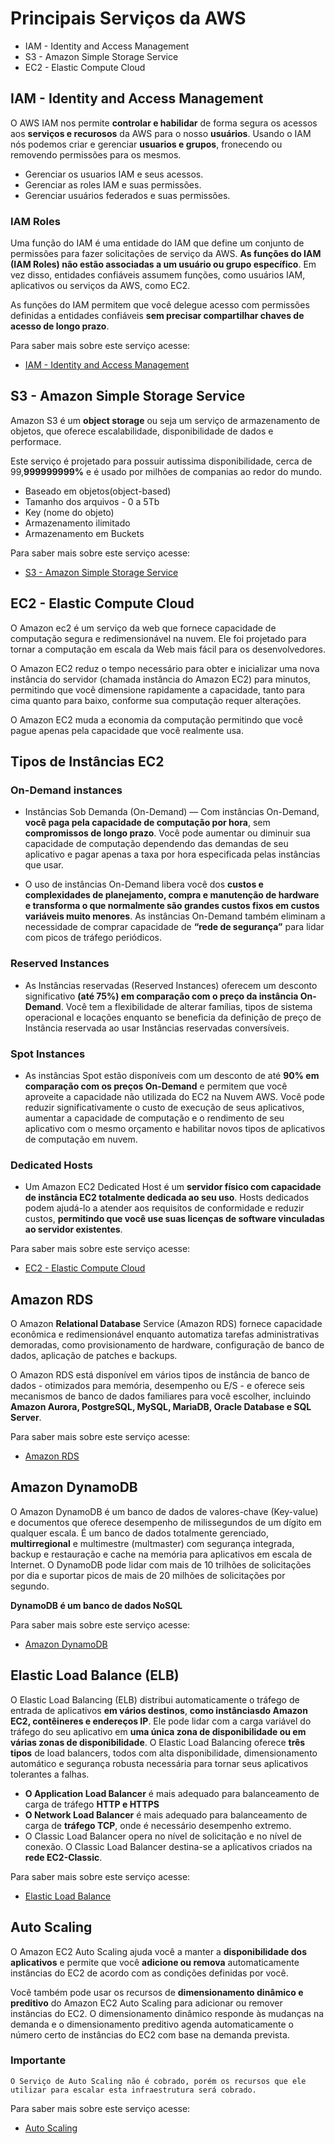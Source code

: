 # Principais Serviços da AWS

* IAM - Identity and Access Management
* S3 - Amazon Simple Storage Service
* EC2 - Elastic Compute Cloud

## IAM - Identity and Access Management

O AWS IAM nos permite **controlar e habilidar** de forma segura os acessos aos **serviços e recurosos** da AWS para o nosso **usuários**. Usando o IAM nós podemos criar e gerenciar **usuarios e grupos**, fronecendo ou removendo permissões para os mesmos. 

* Gerenciar os usuarios IAM e seus acessos.
* Gerenciar as roles IAM e suas permissões.
* Gerenciar usuários federados e suas permissões.

### IAM Roles

Uma função do IAM é uma entidade do IAM que define um conjunto de permissões para fazer solicitações de serviço da AWS. **As funções do IAM (IAM Roles) não estão associadas a um usuário ou grupo específico**. Em vez disso, entidades confiáveis assumem funções, como usuários IAM, aplicativos ou serviços da AWS, como EC2.

As funções do IAM permitem que você delegue acesso com permissões definidas a entidades confiáveis **sem precisar compartilhar chaves de acesso de longo prazo**.

Para saber mais sobre este serviço acesse: 
    
  * [IAM - Identity and Access Management](https://docs.aws.amazon.com/pt_br/whitepapers/latest/navigating-gdpr-compliance/aws-identity-and-access-management.html)

## S3 - Amazon Simple Storage Service

Amazon S3 é um **object storage** ou seja um serviço de armazenamento de objetos, que oferece escalabilidade, disponibilidade de dados e performace. 

Este serviço é projetado para possuir autissima disponibilidade, cerca de 99,**999999999%** e é usado por milhões de companias ao redor do mundo.

* Baseado em objetos(object-based)
* Tamanho dos arquivos - 0 a 5Tb
* Key (nome do objeto)
* Armazenamento ilimitado
* Armazenamento em Buckets

Para saber mais sobre este serviço acesse: 
    
  * [S3 - Amazon Simple Storage Service](https://docs.aws.amazon.com/s3/?icmpid=docs_homepage_featuredsvcs)

## EC2 - Elastic Compute Cloud

O Amazon ec2 é um serviço da web que fornece capacidade de computação segura e redimensionável na nuvem. Ele foi projetado para tornar a computação em escala da Web mais fácil para os desenvolvedores.

O Amazon EC2 reduz o tempo necessário para obter e inicializar uma nova instância do servidor (chamada instância do Amazon EC2) para minutos, permitindo que você dimensione rapidamente a capacidade, tanto para cima quanto para baixo, conforme sua computação requer alterações.

O Amazon EC2 muda a economia da computação permitindo  que você pague apenas pela capacidade que você realmente usa.

## Tipos de Instâncias EC2

### On-Demand instances

* Instâncias Sob Demanda (On-Demand) — Com instâncias On-Demand, **você paga pela capacidade de computação por hora**, sem **compromissos de longo prazo**. Você pode aumentar ou diminuir sua capacidade de computação dependendo das demandas de seu aplicativo e pagar apenas a taxa por hora especificada pelas instâncias que usar.

* O uso de instâncias On-Demand libera você dos **custos e complexidades de planejamento, compra e manutenção de hardware e transforma o que normalmente são grandes custos fixos em custos variáveis muito menores**. As instâncias On-Demand também eliminam a necessidade de comprar capacidade de **“rede de segurança”** para lidar com picos de tráfego periódicos.

### Reserved Instances

* As Instâncias reservadas (Reserved Instances) oferecem um desconto significativo **(até 75%) em comparação com o preço da instância On-Demand**. Você tem a flexibilidade de alterar famílias, tipos de sistema operacional e locações enquanto se beneficia da definição de preço de Instância reservada ao usar Instâncias reservadas conversíveis.


### Spot Instances

* As instâncias Spot estão disponíveis com um desconto de até **90% em comparação com os preços On-Demand** e permitem que você aproveite a capacidade não utilizada do EC2 na Nuvem AWS. Você pode reduzir significativamente o custo de execução de seus aplicativos, aumentar a capacidade de computação e o rendimento de seu aplicativo com o mesmo orçamento e habilitar novos tipos de aplicativos de computação em nuvem.

### Dedicated Hosts

* Um Amazon EC2 Dedicated Host é um **servidor físico com capacidade de instância EC2 totalmente dedicada ao seu uso**. Hosts dedicados podem ajudá-lo a atender aos requisitos de conformidade e reduzir custos, **permitindo que você use suas licenças de software vinculadas ao servidor existentes**.

Para saber mais sobre este serviço acesse: 
    
  * [EC2 - Elastic Compute Cloud](https://docs.aws.amazon.com/ec2/?icmpid=docs_homepage_featuredsvcs)


## Amazon RDS

O Amazon **Relational Database** Service (Amazon RDS) fornece capacidade econômica e redimensionável enquanto automatiza tarefas administrativas demoradas, como provisionamento de hardware, configuração de banco de dados, aplicação de patches e backups.

O Amazon RDS está disponível em vários tipos de instância de banco de dados - otimizados para memória, desempenho ou E/S - e oferece seis mecanismos de banco de dados familiares para você escolher, incluindo **Amazon Aurora, PostgreSQL, MySQL, MariaDB, Oracle Database e SQL Server**.


Para saber mais sobre este serviço acesse: 
    
  * [Amazon RDS](https://docs.aws.amazon.com/rds/?icmpid=docs_homepage_featuredsvcs)

## Amazon DynamoDB

O Amazon DynamoDB é um banco de dados de valores-chave (Key-value) e documentos que oferece desempenho de milissegundos de um dígito em qualquer escala. É um banco de dados totalmente gerenciado, **multirregional** e multimestre (multmaster) com segurança integrada, backup e restauração e cache na memória para aplicativos em escala de Internet. O DynamoDB pode lidar com mais de 10 trilhões de solicitações por dia e suportar picos de mais de 20 milhões de solicitações por segundo.

**DynamoDB é um banco de dados NoSQL**

Para saber mais sobre este serviço acesse: 
    
  * [Amazon DynamoDB](https://docs.aws.amazon.com/dynamodb/?icmpid=docs_homepage_featuredsvcs)


## Elastic Load Balance (ELB)

O Elastic Load Balancing (ELB) distribui automaticamente o tráfego de entrada de aplicativos **em vários destinos**, **como instânciasdo Amazon EC2, contêineres e endereços IP**. Ele pode lidar com a carga variável do tráfego do seu aplicativo em **uma única zona de disponibilidade ou em várias zonas de disponibilidade**. O Elastic Load Balancing oferece **três tipos** de load balancers, todos com alta disponibilidade, dimensionamento automático e segurança robusta necessária para tornar seus aplicativos tolerantes a falhas.

* **O Application Load Balancer** é mais adequado para balanceamento de carga de tráfego **HTTP e HTTPS**
* **O Network Load Balancer** é mais adequado para balanceamento de carga de **tráfego TCP**, onde é necessário desempenho extremo.
* O Classic Load Balancer opera no nível de solicitação e no nível de conexão. O Classic Load Balancer destina-se a aplicativos criados na **rede EC2-Classic**.

Para saber mais sobre este serviço acesse: 
    
  * [Elastic Load Balance](https://docs.aws.amazon.com/elasticloadbalancing/?icmpid=docs_homepage_networking)


## Auto Scaling

O Amazon EC2 Auto Scaling ajuda você a manter a **disponibilidade dos aplicativos** e permite que você **adicione ou remova** automaticamente instâncias do EC2 de acordo com as condições definidas por você.

Você também pode usar os recursos de **dimensionamento dinâmico e preditivo** do Amazon EC2 Auto Scaling para adicionar ou remover instâncias do EC2. O dimensionamento dinâmico responde às mudanças na demanda e o dimensionamento preditivo agenda automaticamente o número certo de instâncias do EC2 com base na demanda prevista.

### Importante

    O Serviço de Auto Scaling não é cobrado, porém os recursos que ele utilizar para escalar esta infraestrutura será cobrado. 

Para saber mais sobre este serviço acesse: 
    
  * [Auto Scaling](https://docs.aws.amazon.com/autoscaling/?icmpid=docs_homepage_mgmtgov)

